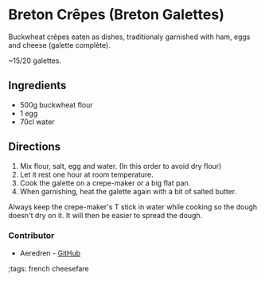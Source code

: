 # Breton Crêpes (Breton Galettes)

Buckwheat crêpes eaten as dishes, traditionaly garnished with ham, eggs and cheese (galette complète).

~15/20 galettes.

## Ingredients

- 500g buckwheat flour
- 1 egg
- 70cl water

## Directions

1. Mix flour, salt, egg and water. (In this order to avoid dry flour)
2. Let it rest one hour at room temperature.
3. Cook the galette on a crepe-maker or a big flat pan.
4. When garnishing, heat the galette again with a bit of salted butter.

Always keep the crepe-maker's T stick in water while cooking so the dough doesn't dry on it.
It will then be easier to spread the dough.

### Contributor

- Aeredren - [GitHub](https://github.com/Aeredren)

;tags: french cheesefare

